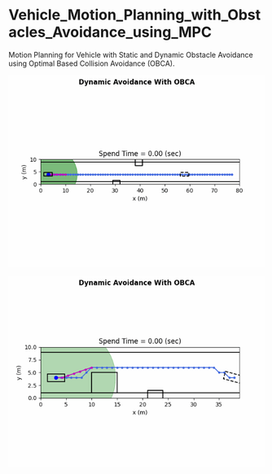 # Vehicle_Motion_Planning_with_Obstacles_Avoidance_using_MPC
Motion Planning for Vehicle with Static and Dynamic Obstacle Avoidance using Optimal Based Collision Avoidance (OBCA).

![](https://github.com/tg623623nana/Vehicle_Motion_Planning_with_Obstacles_Avoidance_using_MPC/blob/main/images/FullDim_dynObsAvoid_demo11_N6_SensorDis10_terminalDis%20=%204_N_59_ulimit_0.60_0.52.gif?raw=true)

![demo](https://github.com/tg623623nana/Vehicle_Motion_Planning_with_Obstacles_Avoidance_using_MPC/blob/main/images/FullDim_dynObsAvoid_demo1_N6_SensorDis10_terminalDis%20=%204_N_48_ulimit_0.60_0.52.gif?raw=true)
